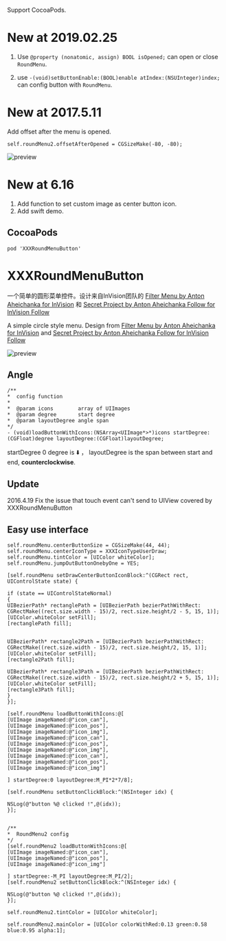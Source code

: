 Support CocoaPods.

# New at 2019.02.25


1.  Use `@property (nonatomic, assign) BOOL isOpened;` can open or close `RoundMenu`.

2.  use `-(void)setButtonEnable:(BOOL)enable atIndex:(NSUInteger)index;` can config button with `RoundMenu`.


# New at 2017.5.11

Add offset after the menu is opened.
```objc
self.roundMenu2.offsetAfterOpened = CGSizeMake(-80, -80);
```
![preview](https://raw.githubusercontent.com/zsy78191/XXXRoundMenuButton/master/Untitled.gif)

# New at 6.16
1. Add function to set custom image as center button icon.
2. Add swift demo.

## CocoaPods

```
pod 'XXXRoundMenuButton'
```
# XXXRoundMenuButton
一个简单的圆形菜单控件。设计来自InVision团队的 [Filter Menu by Anton Aheichanka for InVision](https://dribbble.com/shots/1956586-Filter-Menu) 和  [Secret Project by Anton Aheichanka Follow for InVision Follow](https://dribbble.com/shots/1928064-Secret-Project)

A simple circle style menu. Design from [Filter Menu by Anton Aheichanka for InVision](https://dribbble.com/shots/1956586-Filter-Menu)
and [Secret Project by Anton Aheichanka Follow for InVision Follow](https://dribbble.com/shots/1928064-Secret-Project)

![preview](https://raw.githubusercontent.com/zsy78191/XXXRoundMenuButton/master/XXXRoundMenu.gif)

## Angle
 
```objc
/**
*  config function
*
*  @param icons        array of UIImages
*  @param degree       start degree
*  @param layoutDegree angle span
*/
- (void)loadButtonWithIcons:(NSArray<UIImage*>*)icons startDegree:(CGFloat)degree layoutDegree:(CGFloat)layoutDegree;

```

startDegree 0 degree is ⬇️ ， layoutDegree is the span between start and end, **counterclockwise**.

## Update

2016.4.19 Fix the issue that touch event can't send to UIView covered by XXXRoundMenuButton

## Easy use interface

```objc
self.roundMenu.centerButtonSize = CGSizeMake(44, 44);
self.roundMenu.centerIconType = XXXIconTypeUserDraw;
self.roundMenu.tintColor = [UIColor whiteColor];
self.roundMenu.jumpOutButtonOnebyOne = YES;

[self.roundMenu setDrawCenterButtonIconBlock:^(CGRect rect, UIControlState state) {

if (state == UIControlStateNormal)
{
UIBezierPath* rectanglePath = [UIBezierPath bezierPathWithRect: CGRectMake((rect.size.width - 15)/2, rect.size.height/2 - 5, 15, 1)];
[UIColor.whiteColor setFill];
[rectanglePath fill];


UIBezierPath* rectangle2Path = [UIBezierPath bezierPathWithRect: CGRectMake((rect.size.width - 15)/2, rect.size.height/2, 15, 1)];
[UIColor.whiteColor setFill];
[rectangle2Path fill];

UIBezierPath* rectangle3Path = [UIBezierPath bezierPathWithRect: CGRectMake((rect.size.width - 15)/2, rect.size.height/2 + 5, 15, 1)];
[UIColor.whiteColor setFill];
[rectangle3Path fill];
}
}];

[self.roundMenu loadButtonWithIcons:@[
[UIImage imageNamed:@"icon_can"],
[UIImage imageNamed:@"icon_pos"],
[UIImage imageNamed:@"icon_img"],
[UIImage imageNamed:@"icon_can"],
[UIImage imageNamed:@"icon_pos"],
[UIImage imageNamed:@"icon_img"],
[UIImage imageNamed:@"icon_can"],
[UIImage imageNamed:@"icon_pos"],
[UIImage imageNamed:@"icon_img"]

] startDegree:0 layoutDegree:M_PI*2*7/8];

[self.roundMenu setButtonClickBlock:^(NSInteger idx) {

NSLog(@"button %@ clicked !",@(idx));
}];


/**
*  RoundMenu2 config
*/
[self.roundMenu2 loadButtonWithIcons:@[
[UIImage imageNamed:@"icon_can"],
[UIImage imageNamed:@"icon_pos"],
[UIImage imageNamed:@"icon_img"]

] startDegree:-M_PI layoutDegree:M_PI/2];
[self.roundMenu2 setButtonClickBlock:^(NSInteger idx) {

NSLog(@"button %@ clicked !",@(idx));
}];

self.roundMenu2.tintColor = [UIColor whiteColor];

self.roundMenu2.mainColor = [UIColor colorWithRed:0.13 green:0.58 blue:0.95 alpha:1];
```


